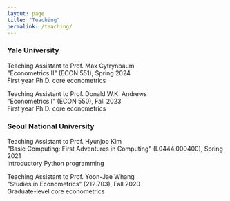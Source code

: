 ```yaml
---
layout: page
title: "Teaching"
permalink: /teaching/
---
```


### Yale University
Teaching Assistant to Prof. Max Cytrynbaum \
"Econometrics II" (ECON 551), Spring 2024 \
First year Ph.D. core econometrics

Teaching Assistant to Prof. Donald W.K. Andrews \
"Econometrics I" (ECON 550), Fall 2023 \
First year Ph.D. core econometrics

### Seoul National University

Teaching Assistant to Prof. Hyunjoo Kim \
"Basic Computing: First Adventures in Computing" (L0444.000400), Spring 2021\
Introductory Python programming

Teaching Assistant to Prof. Yoon-Jae Whang \
"Studies in Econometrics" (212.703), Fall 2020\
Graduate-level core econometrics

